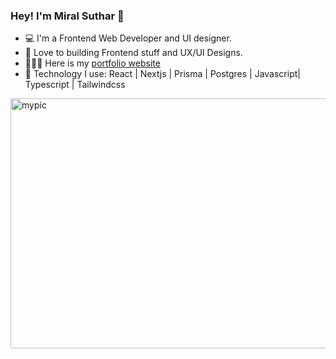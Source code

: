 ### Hey! I'm Miral Suthar 👋

- 💻 I'm a Frontend Web Developer and UI designer.
- 💚 Love to building Frontend stuff and UX/UI Designs.
- 🧑🏼‍💻 Here is my [portfolio website](https://rohan06.vercel.app/)
- 🧰 Technology I use: React | Nextjs | Prisma | Postgres | Javascript| Typescript | Tailwindcss


<img src="https://github.com/rohanA6/rohanA6/blob/main/Digital%20Marketing.gif" alt="mypic" style="width:600px; height:400px"/>

 











